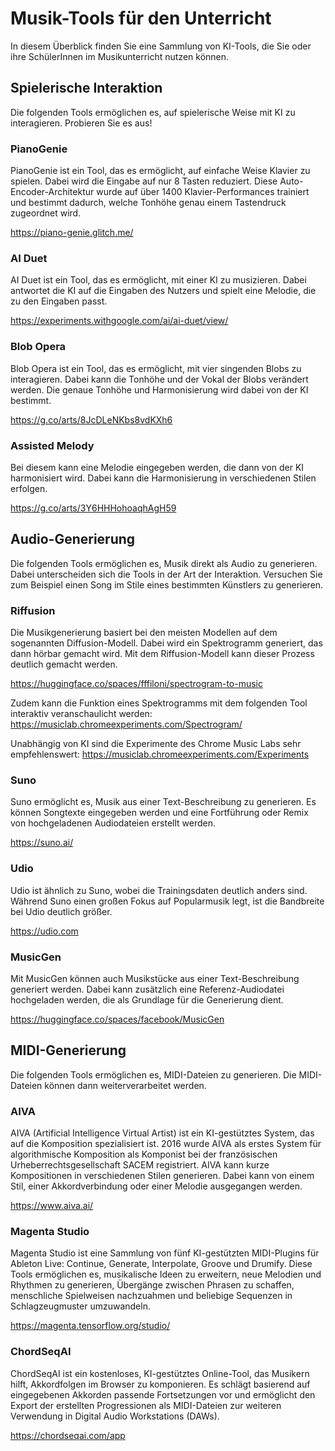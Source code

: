 # Musik-Tools für den Unterricht

In diesem Überblick finden Sie eine Sammlung von KI-Tools, die Sie oder ihre SchülerInnen im Musikunterricht nutzen können. 

## Spielerische Interaktion
Die folgenden Tools ermöglichen es, auf spielerische Weise mit KI zu interagieren. Probieren Sie es aus!

### PianoGenie
PianoGenie ist ein Tool, das es ermöglicht, auf einfache Weise Klavier zu spielen. Dabei wird die Eingabe auf nur 8 Tasten reduziert. Diese Auto-Encoder-Architektur wurde auf über 1400 Klavier-Performances trainiert und bestimmt dadurch, welche Tonhöhe genau einem Tastendruck zugeordnet wird. 

https://piano-genie.glitch.me/

### AI Duet
AI Duet ist ein Tool, das es ermöglicht, mit einer KI zu musizieren. Dabei antwortet die KI auf die Eingaben des Nutzers und spielt eine Melodie, die zu den Eingaben passt.

https://experiments.withgoogle.com/ai/ai-duet/view/ 

### Blob Opera
Blob Opera ist ein Tool, das es ermöglicht, mit vier singenden Blobs zu interagieren. Dabei kann die Tonhöhe und der Vokal der Blobs verändert werden. Die genaue Tonhöhe und Harmonisierung wird dabei von der KI bestimmt.

https://g.co/arts/8JcDLeNKbs8vdKXh6


### Assisted Melody
Bei diesem kann eine Melodie eingegeben werden, die dann von der KI harmonisiert wird. Dabei kann die Harmonisierung in verschiedenen Stilen erfolgen.

https://g.co/arts/3Y6HHHohoaqhAgH59


## Audio-Generierung
Die folgenden Tools ermöglichen es, Musik direkt als Audio zu generieren. Dabei unterscheiden sich die Tools in der Art der Interaktion. Versuchen Sie zum Beispiel einen Song im Stile eines bestimmten Künstlers zu generieren.

### Riffusion
Die Musikgenerierung basiert bei den meisten Modellen auf dem sogenannten Diffusion-Modell. Dabei wird ein Spektrogramm generiert, das dann hörbar gemacht wird. Mit dem Riffusion-Modell kann dieser Prozess deutlich gemacht werden.

https://huggingface.co/spaces/fffiloni/spectrogram-to-music

Zudem kann die Funktion eines Spektrogramms mit dem folgenden Tool interaktiv veranschaulicht werden:
https://musiclab.chromeexperiments.com/Spectrogram/

Unabhängig von KI sind die Experimente des Chrome Music Labs sehr empfehlenswert:
https://musiclab.chromeexperiments.com/Experiments

### Suno
Suno ermöglicht es, Musik aus einer Text-Beschreibung zu generieren. Es können Songtexte eingegeben werden und eine Fortführung oder Remix von hochgeladenen Audiodateien erstellt werden.

https://suno.ai/

### Udio
Udio ist ähnlich zu Suno, wobei die Trainingsdaten deutlich anders sind. Während Suno einen großen Fokus auf Popularmusik legt, ist die Bandbreite bei Udio deutlich größer.

https://udio.com

### MusicGen
Mit MusicGen können auch Musikstücke aus einer Text-Beschreibung generiert werden. Dabei kann zusätzlich eine Referenz-Audiodatei hochgeladen werden, die als Grundlage für die Generierung dient.

https://huggingface.co/spaces/facebook/MusicGen

## MIDI-Generierung
Die folgenden Tools ermöglichen es, MIDI-Dateien zu generieren. Die MIDI-Dateien können dann weiterverarbeitet werden.

### AIVA
AIVA (Artificial Intelligence Virtual Artist) ist ein KI-gestütztes System, das auf die Komposition spezialisiert ist. 2016 wurde AIVA als erstes System für algorithmische Komposition als Komponist bei der französischen Urheberrechtsgesellschaft SACEM registriert. AIVA kann kurze Kompositionen in verschiedenen Stilen generieren. Dabei kann von einem Stil, einer Akkordverbindung oder einer Melodie ausgegangen werden.

https://www.aiva.ai/

### Magenta Studio
Magenta Studio ist eine Sammlung von fünf KI-gestützten MIDI-Plugins für Ableton Live: Continue, Generate, Interpolate, Groove und Drumify. Diese Tools ermöglichen es, musikalische Ideen zu erweitern, neue Melodien und Rhythmen zu generieren, Übergänge zwischen Phrasen zu schaffen, menschliche Spielweisen nachzuahmen und beliebige Sequenzen in Schlagzeugmuster umzuwandeln. 

https://magenta.tensorflow.org/studio/


### ChordSeqAI
ChordSeqAI ist ein kostenloses, KI-gestütztes Online-Tool, das Musikern hilft, Akkordfolgen im Browser zu komponieren. Es schlägt basierend auf eingegebenen Akkorden passende Fortsetzungen vor und ermöglicht den Export der erstellten Progressionen als MIDI-Dateien zur weiteren Verwendung in Digital Audio Workstations (DAWs). 

https://chordseqai.com/app


